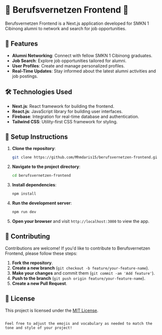 # 🌟 Berufsvernetzen Frontend 🌟

Berufsvernetzen Frontend is a Next.js application developed for SMKN 1 Cibinong alumni to network and search for job opportunities.

## 🚀 Features

- **Alumni Networking**: Connect with fellow SMKN 1 Cibinong graduates.
- **Job Search**: Explore job opportunities tailored for alumni.
- **User Profiles**: Create and manage personalized profiles.
- **Real-Time Updates**: Stay informed about the latest alumni activities and job postings.

## 🛠️ Technologies Used

- **Next.js**: React framework for building the frontend.
- **React.js**: JavaScript library for building user interfaces.
- **Firebase**: Integration for real-time database and authentication.
- **Tailwind CSS**: Utility-first CSS framework for styling.

## 📝 Setup Instructions

1. **Clone the repository**:
   ```bash
   git clone https://github.com/Mhmdaris15/berufsvernetzen-frontend.git
   ```

2. **Navigate to the project directory**:
   ```bash
   cd berufsvernetzen-frontend
   ```

3. **Install dependencies**:
   ```bash
   npm install
   ```

4. **Run the development server**:
   ```bash
   npm run dev
   ```

5. **Open your browser** and visit `http://localhost:3000` to view the app.

## 🤝 Contributing

Contributions are welcome! If you'd like to contribute to Berufsvernetzen Frontend, please follow these steps:

1. **Fork the repository**.
2. **Create a new branch** (`git checkout -b feature/your-feature-name`).
3. **Make your changes** and commit them (`git commit -am 'Add feature'`).
4. **Push to the branch** (`git push origin feature/your-feature-name`).
5. **Create a new Pull Request**.

## 📄 License

This project is licensed under the [MIT License](LICENSE).
```

Feel free to adjust the emojis and vocabulary as needed to match the tone and style of your project!